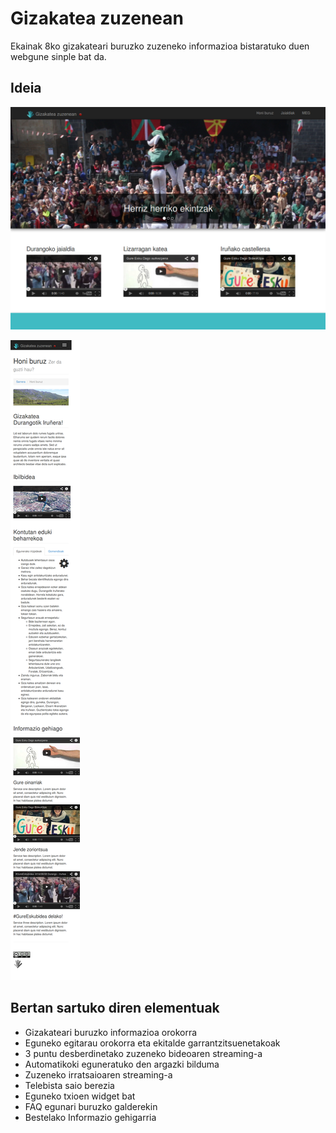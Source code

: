 Gizakatea zuzenean
==================

Ekainak 8ko gizakateari buruzko zuzeneko informazioa bistaratuko duen webgune sinple bat da.

Ideia
-----

![Azaleko irudia](img/index.png "Azaleko irudia")

![Mugikorreko bertsioa](img/mugikorra.png "Mugikorreko bertsioa")

Bertan sartuko diren elementuak
-------------------------------

- Gizakateari buruzko informazioa orokorra
- Eguneko egitarau orokorra eta ekitalde garrantzitsuenetakoak
- 3 puntu desberdinetako zuzeneko bideoaren streaming-a
- Automatikoki eguneratuko den argazki bilduma
- Zuzeneko irratsaioaren streaming-a
- Telebista saio berezia
- Eguneko txioen widget bat
- FAQ egunari buruzko galderekin
- Bestelako Informazio gehigarria
